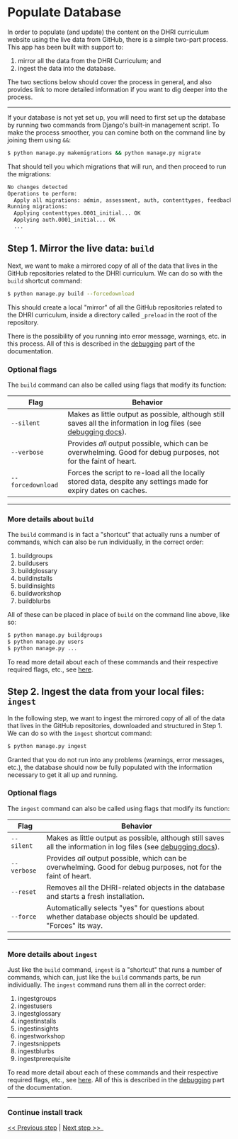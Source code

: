 # Populate Database

In order to populate (and update) the content on the DHRI curriculum website using the live data from GitHub, there is a simple two-part process. This app has been built with support to:

1. mirror all the data from the DHRI Curriculum; and
2. ingest the data into the database.

The two sections below should cover the process in general, and also provides link to more detailed information if you want to dig deeper into the process.

---

If your database is not yet set up, you will need to first set up the database by running two commands from Django's built-in management script. To make the process smoother, you can comine both on the command line by joining them using `&&`:

```sh
$ python manage.py makemigrations && python manage.py migrate
```

That should tell you which migrations that will run, and then proceed to run the migrations:

```sh
No changes detected
Operations to perform:
  Apply all migrations: admin, assessment, auth, contenttypes, feedback, glossary, insight, install, learner, lesson, library, sessions, website, workshop
Running migrations:
  Applying contenttypes.0001_initial... OK
  Applying auth.0001_initial... OK
  ...
```

## Step 1. Mirror the live data: `build`

Next, we want to make a mirrored copy of all of the data that lives in the GitHub repositories related to the DHRI curriculum. We can do so with the `build` shortcut command:

```sh
$ python manage.py build --forcedownload
```

This should create a local "mirror" of all the GitHub repositories related to the DHRI curriculum, inside a directory called `_preload` in the root of the repository.

There is the possibility of you running into error message, warnings, etc. in this process. All of this is described in the [debugging](debug.md) part of the documentation.

### Optional flags

The `build` command can also be called using flags that modify its function:

| Flag              | Behavior                                                                                                        |
| ----------------- | --------------------------------------------------------------------------------------------------------------- |
| `--silent`        | Makes as little output as possible, although still saves all the information in log files (see [debugging docs](debug.md)).          |
| `--verbose`       | Provides _all_ output possible, which can be overwhelming. Good for debug purposes, not for the faint of heart. |
| `--forcedownload` | Forces the script to re-load all the locally stored data, despite any settings made for expiry dates on caches. |

---

### More details about `build`

The `build` command is in fact a "shortcut" that actually runs a number of commands, which can also be run individually, in the correct order:

1. buildgroups
2. buildusers
3. buildglossary
4. buildinstalls
5. buildinsights
6. buildworkshop
7. buildblurbs

All of these can be placed in place of `build` on the command line above, like so:

```sh
$ python manage.py buildgroups
$ python manage.py users
$ python manage.py ...
```

To read more detail about each of these commands and their respective required flags, etc., see [here](detail-build.md).

## Step 2. Ingest the data from your local files: `ingest`

In the following step, we want to ingest the mirrored copy of all of the data that lives in the GitHub repositories, downloaded and structured in Step 1. We can do so with the `ingest` shortcut command:

```sh
$ python manage.py ingest
```

Granted that you do not run into any problems (warnings, error messages, etc.), the database should now be fully populated with the information necessary to get it all up and running.

### Optional flags

The `ingest` command can also be called using flags that modify its function:

| Flag              | Behavior                                                                                                        |
| ----------------- | --------------------------------------------------------------------------------------------------------------- |
| `--silent`        | Makes as little output as possible, although still saves all the information in log files (see [debugging docs](debug.md)).          |
| `--verbose`       | Provides _all_ output possible, which can be overwhelming. Good for debug purposes, not for the faint of heart. |
| `--reset`         | Removes all the DHRI-related objects in the database and starts a fresh installation.                           |
| `--force`         | Automatically selects "yes" for questions about whether database objects should be updated. "Forces" its way.   |

---

### More details about `ingest`

Just like the `build` command, `ingest` is a "shortcut" that runs a number of commands, which can, just like the `build` commands parts, be run individually. The `ingest` command runs them all in the correct order:

1. ingestgroups
2. ingestusers
3. ingestglossary
4. ingestinstalls
5. ingestinsights
6. ingestworkshop
7. ingestsnippets
8. ingestblurbs
9. ingestprerequisite

To read more detail about each of these commands and their respective required flags, etc., see [here](detail-ingest.md). All of this is described in the [debugging](debug.md) part of the documentation.

---

### Continue install track

[<< Previous step](install.md) | [Next step >>](run.md)_